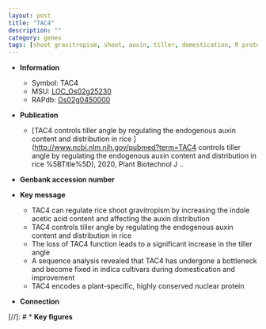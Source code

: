 ```yaml
---
layout: post
title: "TAC4"
description: ""
category: genes
tags: [shoot gravitropism, shoot, auxin, tiller, domestication, R protein, tiller angle]
---
```


* **Information**  
    + Symbol: TAC4  
    + MSU: [LOC_Os02g25230](http://rice.uga.edu/cgi-bin/ORF_infopage.cgi?orf=LOC_Os02g25230)  
    + RAPdb: [Os02g0450000](http://rapdb.dna.affrc.go.jp/viewer/gbrowse_details/irgsp1?name=Os02g0450000)  

* **Publication**  
    + [TAC4 controls tiller angle by regulating the endogenous auxin content and distribution in rice ](http://www.ncbi.nlm.nih.gov/pubmed?term=TAC4 controls tiller angle by regulating the endogenous auxin content and distribution in rice %5BTitle%5D), 2020, Plant Biotechnol J ..

* **Genbank accession number**  

* **Key message**  
    + TAC4 can regulate rice shoot gravitropism by increasing the indole acetic acid content and affecting the auxin distribution
    + TAC4 controls tiller angle by regulating the endogenous auxin content and distribution in rice
    + The loss of TAC4 function leads to a significant increase in the tiller angle
    + A sequence analysis revealed that TAC4 has undergone a bottleneck and become fixed in indica cultivars during domestication and improvement
    + TAC4 encodes a plant-specific, highly conserved nuclear protein

* **Connection**  

[//]: # * **Key figures**  


